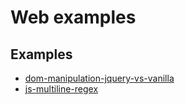 # Web examples

## Examples

- [dom-manipulation-jquery-vs-vanilla](./dom-manipulation-jquery-vs-vanilla)
- [js-multiline-regex](./js-multiline-regex)
